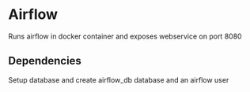 # Airflow

Runs airflow in docker container and exposes webservice on port 8080

## Dependencies

Setup database and create airflow_db database and an airflow user

